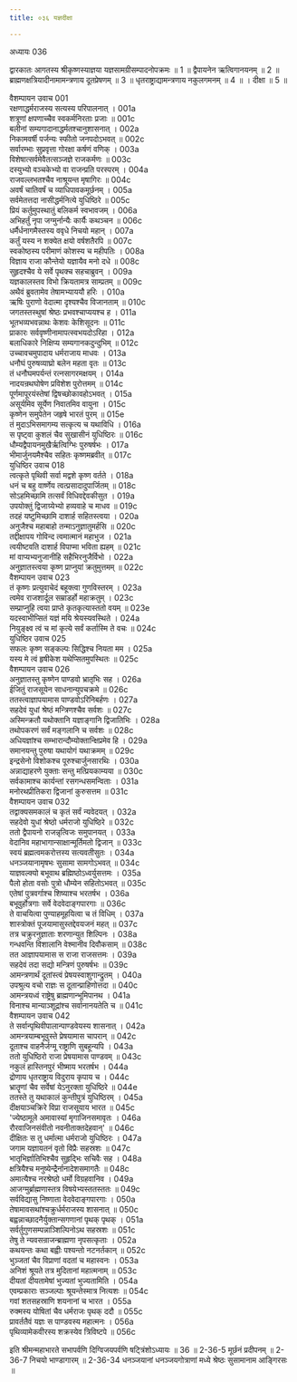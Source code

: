 ```yaml
---
title: ०३६ यज्ञदीक्षा

---
```

अध्यायः 036

द्वारकातः आगतस्य श्रीकृष्णस्याज्ञया यज्ञसामग्रीसम्पादनोपक्रमः ॥ 1 ॥ द्वैपायनेन ऋत्विगानयनम् ॥ 2 ॥ ब्राह्मणक्षत्रियादीनामामन्त्रणाय दूतप्रेषणम् ॥ 3 ॥ धृतराष्ट्राद्यामन्त्रणाय नकुलगमनम् ॥ 4 ॥ । दीक्षा ॥ 5 ॥

वैशम्पायन उवाच 	001  
रक्षणाद्धर्मराजस्य सत्यस्य परिपालनात् ।	001a  
शत्रूणां क्षपणाच्चैव स्वकर्मनिरताः प्रजाः ॥	001c  
बलीनां सम्यगादानाद्धर्मतश्चानुशासनात् ।	002a  
निकामवर्षी पर्जन्यः स्फीतो जनपदोऽभवत् ॥	002c  
सर्वारम्भाः सुप्रवृत्ता गोरक्षा कर्षणं वणिक् ।	003a  
विशेषात्सर्वमेवैतत्सञ्जज्ञे राजकर्मणः ॥	003c  
दस्युभ्यो वञ्चकेभ्यो वा राजन्प्रति परस्परम् ।	004a  
राजवल्लभतश्चैव नाश्रूयन्त मृषागिरः ॥	004c  
अवर्षं चातिवर्षं च व्याधिपावकमूर्छनम् ।	005a  
सर्वमेतत्तदा नासीद्धर्मनित्ये युधिष्ठिरे ॥	005c  
प्रियं कर्तुमुपस्थातुं बलिकर्म स्वभावजम् ।	006a  
अभिहर्तुं नृपा जग्मुर्नान्यैः कार्यैः कथञ्चन ॥	006c  
धर्मैर्धनागमैस्तस्य ववृधे निचयो महान् ।	007a  
कर्तुं यस्य न शक्येत क्षयो वर्षशतैरपि ॥	007c  
स्वकोष्ठस्य परीमाणं कोशस्य च महीपतिः ।	008a  
विज्ञाय राजा कौन्तेयो यज्ञायैव मनो दधे ॥	008c  
सुहृदश्चैव ये सर्वे पृथक्च सहचाब्रुवन् ।	009a  
यज्ञकालस्तव विभो क्रियतामत्र साम्प्रतम् ॥	009c  
अथैवं ब्रुवतामेव तेषामभ्याययौ हरिः ।	010a  
ऋषिः पुराणो वेदात्मा दृश्यश्चैव विजानताम् ॥	010c  
जगतस्तस्थुषां श्रेष्ठः प्रभवश्चाप्ययश्च ह ।	011a  
भूतभव्यभवन्नाथः केशवः केशिसूदनः ॥	011c  
प्राकारः सर्ववृष्णीनामापत्स्वभयदोऽरिहा ।	012a  
बलाधिकारे निक्षिप्य सम्यगानकदुन्दुभिम् ॥	012c  
उच्चावचमुपादाय धर्मराजाय माधवः ।	013a  
धनौघं पुरुषव्याघ्रो बलेन महता वृतः ॥	013c  
तं धनौघमपर्यन्तं रत्नसागरमक्षयम् ।	014a  
नादयन्रथघोषेण प्रविशेश पुरोत्तमम् ॥	014c  
पूर्णमापूरयंस्तेषां द्विषच्छोकावहोऽभवत् ।	015a  
असूर्यमिव सूर्येण निवातमिव वायुना ।	015c  
कृष्णेन समुपेतेन जहृषे भारतं पुरम् ॥	015e  
तं मुदाऽभिसमागम्य सत्कृत्य च यथाविधि ।	016a  
स पृष्ट्वा कुशलं चैव सुखासीनं युधिष्ठिरः ॥	016c  
धौम्यद्वैपायनमुखैर्ऋत्विग्भिः पुरुषर्षभः ।	017a  
भीमार्जुनयमैश्चैव सहितः कृष्णमब्रवीत् ॥	017c  
युधिष्ठिर उवाच 	018  
त्वत्कृते पृथिवी सर्वा मद्वशे कृष्ण वर्तते ।	018a  
धनं च बहु वार्ष्णेय त्वत्प्रसादादुपार्जितम् ॥	018c  
सोऽहमिच्छामि तत्सर्वं विधिवद्देवकीसुत ।	019a  
उपयोक्तुं द्विजाग्र्येभ्यो हव्यवाहे च माधव ॥	019c  
तदहं यष्टुमिच्छामि दाशार्ह सहितस्त्वया ।	020a  
अनुजैश्च महाबाहो तन्माऽनुज्ञातुमर्हसि ॥	020c  
तद्दीक्षापय गोविन्द त्वमात्मानं महाभुज ।	021a  
त्वयीष्टवति दाशार्ह विपाप्मा भविता ह्यहम् ॥	021c  
मां वाप्यभ्यनुजानीहि सहैभिरनुजैर्विभो ।	022a  
अनुज्ञातस्त्वया कृष्ण प्राप्नुयां क्रतुमुत्तमम् ॥	022c  
वैशम्पायन उवाच 	023  
तं कृष्णः प्रत्युवाचेदं बहूक्त्वा गुणविस्तरम् ।	023a  
त्वमेव राजशार्दूल सम्राडर्हो महाक्रतुम् ।	023c  
सम्प्राप्नुहि त्वया प्राप्ते कृतकृत्यास्ततो वयम् ॥	023e  
यदस्वाभीप्सितं यज्ञं मयि श्रेयस्यवस्थिते ।	024a  
नियुङ्क्ष्व त्वं च मां कृत्ये सर्वं कर्तास्मि ते वचः ॥	024c  
युधिष्ठिर उवाच 	025  
सफलः कृष्ण सङ्कल्पः सिद्धिश्च नियता मम ।	025a  
यस्य मे त्वं हृषीकेश यथेप्सितमुपस्थितः ॥	025c  
वैशम्पायन उवाच 	026  
अनुज्ञातस्तु कृष्णेन पाण्डवो भ्रातृभिः सह ।	026a  
ईजितुं राजसूयेन साधनान्युपचक्रमे ॥	026c  
ततस्त्वाज्ञापयामास पाण्डवोऽरिनिबर्हणः ।	027a  
सहदेवं युधां श्रेष्ठं मन्त्रिणश्चैव सर्वशः ॥	027c  
अस्मिन्क्रतौ यथोक्तानि यज्ञाङ्गानि द्विजातिभिः ।	028a  
तथोपकरणं सर्वं मङ्गलानि च सर्वशः ॥	028c  
अधियज्ञांश्च सम्भारान्दौम्योक्तान्क्षिप्रमेव हि ।	029a  
समानयन्तु पुरुषा यथायोगं यथाक्रमम् ॥	029c  
इन्द्रसेनो विशोकश्च पूरुश्चार्जुनसारथिः ।	030a  
अन्नाद्याहरणे युक्ताः सन्तु मत्प्रियकाम्यया ॥	030c  
सर्वकामाश्च कार्यन्तां रसगन्धसमन्विताः ।	031a  
मनोरथप्रीतिकरा द्विजानां कुरुसत्तम ॥	031c  
वैशम्पायन उवाच 	032  
तद्वाक्यसमकालं च कृतं सर्वं न्यवेदयत् ।	032a  
सहदेवो युधां श्रेष्ठो धर्मराजो युधिष्ठिरे ॥	032c  
ततो द्वैपायनो राजन्नृत्विजः समुपानयत् ।	033a  
वेदानिव महाभागान्साक्षान्मूर्तिमतो द्विजान् ॥	033c  
स्वयं ब्रह्मत्वमकरोत्तस्य सत्यवतीसुतः ।	034a  
धनञ्जयानामृषभः सुसामा सामगोऽभवत् ॥	034c  
याज्ञवल्क्यो बभूवाथ ब्रह्मिष्ठोऽध्वर्युसत्तमः ।	035a  
पैलो होता वसोः पुत्रो धौम्येन सहितोऽभवत् ॥	035c  
एतेषां पुत्रवर्गाश्च शिष्याश्च भरतर्षभ ।	036a  
बभूवुर्होत्रगाः सर्वे वेदवेदाङ्गपारगाः ॥	036c  
ते वाचयित्वा पुण्याहमूहयित्वा च तं विधिम् ।	037a  
शास्त्रोक्तं पूजयामासुस्तद्देवयजनं महत् ॥	037c  
तत्र चक्रुरनुज्ञाताः शरणान्युत शिल्पिनः ।	038a  
गन्धवन्ति विशालानि वेश्मानीव दिवौकसाम् ॥	038c  
तत आज्ञापयामास स राजा राजसत्तमः ।	039a  
सहदेवं तदा सद्यो मन्त्रिणं पुरुषर्षभः ॥	039c  
आमन्त्रणार्थं दूतांस्त्वं प्रेषयस्वाशुगान्द्रुतम् ।	040a  
उपश्रुत्य वचो राज्ञः स दूतान्प्राहिणोत्तदा ॥	040c  
आमन्त्रयध्वं राष्ट्रेषु ब्राह्मणान्भूमिपानथ ।	041a  
विनाश्च मान्याञ्शूद्रांश्च सर्वानानयतेति च ॥	041c  
वैशम्पायन उवाच 	042  
ते सर्वान्पृथिवीपालान्पाण्डवेयस्य शासनात् ।	042a  
आमन्त्रयाम्बभूवुस्ते प्रेषयामास चापरान् ॥	042c  
दूताश्च वाहनैर्जग्मू राष्ट्राणि सुबहून्यपि ।	043a  
ततो युधिष्ठिरो राजा प्रेषयामास पाण्डवम् ॥	043c  
नकुलं हास्तिनपुरं भीष्माय भरतर्षभ ।	044a  
द्रोणाय धृतराष्ट्राय विदुराय कृपाय च ।	044c  
भ्रातॄणां चैव सर्वेषां येऽनुरक्ता युधिष्ठिरे ॥	044e  
ततस्ते तु यथाकालं कुन्तीपुत्रं युधिष्ठिरम् ।	045a  
दीक्षयाञ्चक्रिरे विप्रा राजसूयाय भारत ॥	045c  
\'ज्येष्ठामूले अमावास्यां मृगाजिनसमावृतः ।	046a  
रौरवाजिनसंवीतो नवनीताक्तदेहवान्\' ॥	046c  
दीक्षितः स तु धर्मात्मा धर्मराजो युधिष्ठिरः ।	047a  
जगाम यज्ञायतनं वृतो विप्रैः सहस्रशः ॥	047c  
भातृभिर्ज्ञातिभिश्चैव सुहृद्भिः सचिवैः सह ।	048a  
क्षत्रियैश्च मनुष्येन्द्रैर्नानादेशसमागतैः ॥	048c  
अमात्यैश्च नरश्रेष्ठो धर्मो विग्रहवानिव ।	049a  
आजग्मुर्ब्राह्मणास्तत्र विषयेभ्यस्ततस्ततः ॥	049c  
सर्वविद्यासु निष्णाता वेदवेदाङ्गपारगाः ।	050a  
तेषामावसथांश्चक्रुर्धर्मराजस्य शासनात् ॥	050c  
बह्वन्नाच्छादनैर्युक्तान्सगणानां पृथक् पृथक् ।	051a  
सर्वर्तुगुणसम्पन्नाञ्शिल्पिनोऽथ सहस्रशः ॥	051c  
तेषु ते न्यवसन्राजन्ब्राह्मणा नृपसत्कृताः ।	052a  
कथयन्तः कथा बह्वीः पश्यन्तो नटनर्तकान् ॥	052c  
भुञ्जतां चैव विप्राणां वदतां च महास्वनः ।	053a  
अनिशं श्रूयते तत्र मुदितानां महात्मनाम् ॥	053c  
दीयतां दीयतामेषां भुज्यतां भुज्यतामिति ।	054a  
एवम्प्रकाराः सञ्जल्पाः श्रूयन्तेस्मात्र नित्यशः ॥	054c  
गवां शतसहस्राणि शयनानां च भारत ।	055a  
रुक्मस्य योषितां चैव धर्मराजः पृथक् ददौ ॥	055c  
प्रावर्ततैवं यज्ञः स पाण्डवस्य महात्मनः ।	056a  
पृथिव्यामेकवीरस्य शक्रस्येव त्रिविष्टपे ॥ 	056c  

इति श्रीमन्महाभारते सभापर्वणि दिग्विजयपर्वणि षट्त्रिंशोऽध्यायः ॥ 36 ॥
2-36-5 मूर्छनं प्रदीपनम् ॥ 2-36-7 निचयो भाण्डागारम् ॥
 2-36-34 धनञ्जयानां धनञ्जयगोत्राणां मध्ये श्रेष्ठः सुसामानाम आङ्गिरसः ॥